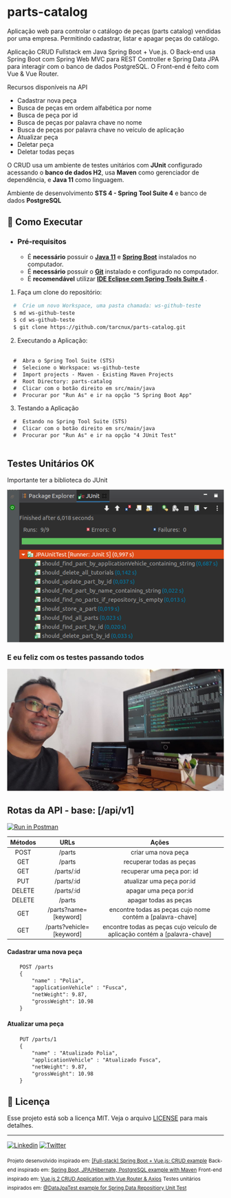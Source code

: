 
# parts-catalog
Aplicação web para controlar o catálogo de peças (parts catalog) vendidas por uma empresa. Permitindo cadastrar, listar e apagar peças do catálogo.

Aplicação CRUD Fullstack em Java Spring Boot + Vue.js. 
O Back-end usa Spring Boot com Spring Web MVC para REST Controller e Spring Data JPA para interagir com o banco de dados PostgreSQL. 
O Front-end é feito com Vue & Vue Router.

Recursos disponíveis na API
 - Cadastrar nova peça
 - Busca de peças em ordem alfabética por nome
 - Busca de peça por id 
 - Busca de peças por palavra chave no nome
 - Busca de peças por palavra chave no veículo de aplicação
 - Atualizar peça
 - Deletar peça
 - Deletar todas peças
 
O CRUD usa um ambiente de testes unitários com **JUnit** configurado acessando o **banco de dados H2**, usa **Maven** como gerenciador de dependência, e **Java 11** como linguagem.

Ambiente de desenvolvimento **STS 4 - Spring Tool Suite 4** e banco de dados **PostgreSQL**
    
##  :dizzy: Como Executar

- ### **Pré-requisitos**

  - É **necessário** possuir o **[Java 11](https://www.java.com/)** e **[Spring Boot](https://spring.io/)** instalados no computador.
  - É **necessário** possuir o **[Git](https://git-scm.com/)** instalado e configurado no computador.
  - É **recomendável** utilizar **[IDE Eclipse com Spring Tools Suite 4](https://spring.io/tools)** .
 

1. Faça um clone do repositório:

```sh
  #  Crie um novo Workspace, uma pasta chamada: ws-github-teste
  $ md ws-github-teste
  $ cd ws-github-teste
  $ git clone https://github.com/tarcnux/parts-catalog.git
```

2. Executando a Aplicação:

```

  #  Abra o Spring Tool Suite (STS)
  #  Selecione o Workspace: ws-github-teste
  #  Import projects - Maven - Existing Maven Projects
  #  Root Directory: parts-catalog
  #  Clicar com o botão direito em src/main/java
  #  Procurar por "Run As" e ir na opção "5 Spring Boot App"
```
3. Testando a Aplicação
```
  #  Estando no Spring Tool Suite (STS)
  #  Clicar com o botão direito em src/main/java
  #  Procurar por "Run As" e ir na opção "4 JUnit Test"
  
```
## Testes Unitários OK
Importante ter a biblioteca do JUnit

![Testes Unitários Ok](https://github.com/tarcnux/parts-catalog/blob/main/junit5_parts_catalog.png?raw=true)

### E eu feliz com os testes passando todos

![Ambiente de desenvolvimento](https://github.com/tarcnux/parts-catalog/blob/main/tarcnux_dev_environment.jpeg?raw=true)

## Rotas da API - base: [/api/v1]
[![Run in Postman](https://run.pstmn.io/button.svg)](https://app.getpostman.com/run-collection/6da14daca04e6efcaf2b)

|Métodos	| URLs			| Ações	|
|:---------:|:-------------:|:-----:|
|POST		|/parts		|criar uma nova peça |
|GET		|/parts		|recuperar todas as peças |
|GET		|/parts/:id	|recuperar uma peça por: id |
|PUT		|/parts/:id	|atualizar uma peça por:id |
|DELETE		|/parts/:id	|apagar uma peça por:id |
|DELETE		|/parts		|apagar todas as peças |
|GET		|/parts?name=[keyword]	|encontre todas as peças cujo nome contém a [palavra-chave] |
|GET		|/parts?vehicle=[keyword]	|encontre todas as peças cujo veículo de aplicação contém a [palavra-chave] |

#### Cadastrar uma nova peça
```
	POST /parts
	{
	    "name" : "Polia",
	    "applicationVehicle" : "Fusca",
	    "netWeight": 9.87,
	    "grossWeight": 10.98
	}
```

#### Atualizar uma peça
```
	PUT /parts/1
	{
	    "name" : "Atualizado Polia",
	    "applicationVehicle" : "Atualizado Fusca",
	    "netWeight": 9.87,
	    "grossWeight": 10.98
	}	
```

## :memo: Licença

Esse projeto está sob a licença MIT. Veja o arquivo [LICENSE](LICENSE) para mais detalhes.

---
[![Linkedin](https://img.shields.io/badge/Made%20by-Tarcnux-e77924)](https://www.linkedin.com/in/tarcnux) [![Twitter](https://img.shields.io/twitter/follow/tarcnux?style=social)](https://www.twitter.com/tarcnux)

<sub>Projeto desenvolvido inspirado em:  [[Full-stack] Spring Boot + Vue.js: CRUD example](https://bezkoder.com/spring-boot-vue-js-crud-example/)</sub>
<sub>Back-end inspirado em: [Spring Boot, JPA/Hibernate, PostgreSQL example with Maven](https://bezkoder.com/spring-boot-postgresql-example/)</sub>
<sub>Front-end inspirado em: [Vue.js 2 CRUD Application with Vue Router & Axios](https://bezkoder.com/vue-js-crud-app/)</sub>
<sub>Testes unitários inspirados em: [@DataJpaTest example for Spring Data Repositiory Unit Test](https://bezkoder.com/spring-boot-unit-test-jpa-repo-datajpatest/)</sub>

